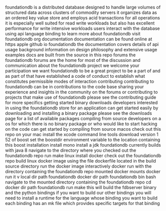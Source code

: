 foundationdb is a distributed database designed to handle large volumes of structured data across clusters of commodity servers it organizes data as an ordered key value store and employs acid transactions for all operations it is especially well suited for read write workloads but also has excellent performance for write intensive workloads users interact with the database using api language binding to learn more about foundationdb visit foundationdb org documentation documentation can be found online at https apple github io foundationdb the documentation covers details of api usage background information on design philosophy and extensive usage examples docs are built from the source in this repo forums the foundationdb forums are the home for most of the discussion and communication about the foundationdb project we welcome your participation we want foundationdb to be a great project to be a part of and as part of that have established a code of conduct to establish what constitutes permissible modes of interaction contributing contributing to foundationdb can be in contributions to the code base sharing your experience and insights in the community on the forums or contributing to projects that make use of foundationdb please see the contributing guide for more specifics getting started binary downloads developers interested in using the foundationdb store for an application can get started easily by downloading and installing a binary package please see the downloads page for a list of available packages compiling from source developers on a os for which there is no binary package or who would like to start hacking on the code can get started by compiling from source macos check out this repo on your mac install the xcode command line tools download version 1 52 of boost set the boostdir environment variable to the location containing this boost installation install mono install a jdk foundationdb currently builds with java 8 navigate to the directory where you checked out the foundationdb repo run make linux install docker check out the foundationdb repo build linux docker image using the file dockerfile located in the build source directory run the docker image interactively docker run with the directory containing the foundationdb repo mounted docker mounts docker run it v local dir path foundationdb docker dir path foundationdb bin bash navigate to the mounted directory containing the foundationdb repo cd docker dir path foundationdb run make this will build the fdbserver binary and the python bindings if you want to build our other bindings you will need to install a runtime for the language whose binding you want to build each binding has an mk file which provides specific targets for that binding
